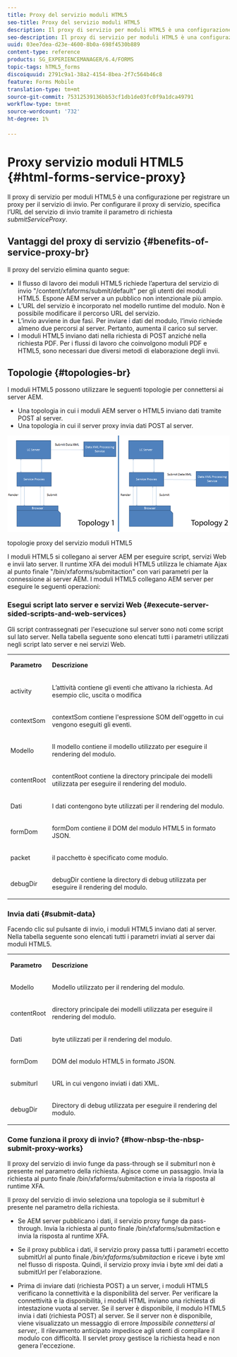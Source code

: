 ```yaml
---
title: Proxy del servizio moduli HTML5
seo-title: Proxy del servizio moduli HTML5
description: Il proxy di servizio per moduli HTML5 è una configurazione per registrare un proxy per il servizio di invio. Per configurare il proxy di servizio, specificare l'URL del servizio di invio tramite il parametro di richiesta submitServiceProxy.
seo-description: Il proxy di servizio per moduli HTML5 è una configurazione per registrare un proxy per il servizio di invio. Per configurare il proxy di servizio, specificare l'URL del servizio di invio tramite il parametro di richiesta submitServiceProxy.
uuid: 03ee7dea-d23e-4600-8b0a-698f4530b889
content-type: reference
products: SG_EXPERIENCEMANAGER/6.4/FORMS
topic-tags: hTML5_forms
discoiquuid: 2791c9a1-38a2-4154-8bea-2f7c564b46c8
feature: Forms Mobile
translation-type: tm+mt
source-git-commit: 75312539136bb53cf1db1de03fc0f9a1dca49791
workflow-type: tm+mt
source-wordcount: '732'
ht-degree: 1%

---
```



# Proxy servizio moduli HTML5 {#html-forms-service-proxy}

Il proxy di servizio per moduli HTML5 è una configurazione per registrare un proxy per il servizio di invio. Per configurare il proxy di servizio, specifica l’URL del servizio di invio tramite il parametro di richiesta *submitServiceProxy*.

## Vantaggi del proxy di servizio {#benefits-of-service-proxy-br}

Il proxy del servizio elimina quanto segue:

* Il flusso di lavoro dei moduli HTML5 richiede l’apertura del servizio di invio &quot;/content/xfaforms/submit/default&quot; per gli utenti dei moduli HTML5. Espone AEM server a un pubblico non intenzionale più ampio.
* L’URL del servizio è incorporato nel modello runtime del modulo. Non è possibile modificare il percorso URL del servizio.
* L’invio avviene in due fasi. Per inviare i dati del modulo, l’invio richiede almeno due percorsi al server. Pertanto, aumenta il carico sul server.
* I moduli HTML5 inviano dati nella richiesta di POST anziché nella richiesta PDF. Per i flussi di lavoro che coinvolgono moduli PDF e HTML5, sono necessari due diversi metodi di elaborazione degli invii.

## Topologie {#topologies-br}

I moduli HTML5 possono utilizzare le seguenti topologie per connettersi ai server AEM.

* Una topologia in cui i moduli AEM server o HTML5 inviano dati tramite POST al server.
* Una topologia in cui il server proxy invia dati POST al server.

![topologie proxy del servizio moduli HTML5](assets/topology.png)

topologie proxy del servizio moduli HTML5

I moduli HTML5 si collegano ai server AEM per eseguire script, servizi Web e invii lato server. Il runtime XFA dei moduli HTML5 utilizza le chiamate Ajax al punto finale &quot;/bin/xfaforms/submitaction&quot; con vari parametri per la connessione ai server AEM. I moduli HTML5 collegano AEM server per eseguire le seguenti operazioni:

### Esegui script lato server e servizi Web {#execute-server-sided-scripts-and-web-services}

Gli script contrassegnati per l&#39;esecuzione sul server sono noti come script sul lato server. Nella tabella seguente sono elencati tutti i parametri utilizzati negli script lato server e nei servizi Web.

<table> 
 <tbody> 
  <tr> 
   <td><p><strong>Parametro</strong></p> </td> 
   <td><p><strong>Descrizione</strong></p> </td> 
  </tr> 
  <tr> 
   <td><p>activity</p> </td> 
   <td><p>L’attività contiene gli eventi che attivano la richiesta. Ad esempio clic, uscita o modifica</p> </td> 
  </tr> 
  <tr> 
   <td><p>contextSom</p> </td> 
   <td><p>contextSom contiene l'espressione SOM dell'oggetto in cui vengono eseguiti gli eventi.</p> </td> 
  </tr> 
  <tr> 
   <td><p>Modello</p> </td> 
   <td><p>Il modello contiene il modello utilizzato per eseguire il rendering del modulo.</p> </td> 
  </tr> 
  <tr> 
   <td><p>contentRoot</p> </td> 
   <td><p>contentRoot contiene la directory principale dei modelli utilizzata per eseguire il rendering del modulo.</p> </td> 
  </tr> 
  <tr> 
   <td><p>Dati</p> </td> 
   <td><p>I dati contengono byte utilizzati per il rendering del modulo.</p> </td> 
  </tr> 
  <tr> 
   <td><p>formDom</p> </td> 
   <td><p>formDom contiene il DOM del modulo HTML5 in formato JSON.</p> </td> 
  </tr> 
  <tr> 
   <td><p>packet</p> </td> 
   <td><p>il pacchetto è specificato come modulo.</p> </td> 
  </tr> 
  <tr> 
   <td><p>debugDir</p> </td> 
   <td><p>debugDir contiene la directory di debug utilizzata per eseguire il rendering del modulo.</p> </td> 
  </tr> 
 </tbody> 
</table>

### Invia dati {#submit-data}

Facendo clic sul pulsante di invio, i moduli HTML5 inviano dati al server. Nella tabella seguente sono elencati tutti i parametri inviati al server dai moduli HTML5.

<table> 
 <tbody> 
  <tr> 
   <td><p><strong>Parametro</strong></p> </td> 
   <td><p><strong>Descrizione</strong></p> </td> 
  </tr> 
  <tr> 
   <td><p>Modello</p> </td> 
   <td><p>Modello utilizzato per il rendering del modulo.</p> </td> 
  </tr> 
  <tr> 
   <td><p>contentRoot</p> </td> 
   <td><p>directory principale dei modelli utilizzata per eseguire il rendering del modulo.</p> </td> 
  </tr> 
  <tr> 
   <td><p>Dati</p> </td> 
   <td><p>byte utilizzati per il rendering del modulo.</p> </td> 
  </tr> 
  <tr> 
   <td><p>formDom</p> </td> 
   <td><p>DOM del modulo HTML5 in formato JSON.</p> </td> 
  </tr> 
  <tr> 
   <td><p>submiturl</p> </td> 
   <td><p>URL in cui vengono inviati i dati XML.</p> </td> 
  </tr> 
  <tr> 
   <td><p>debugDir</p> </td> 
   <td><p>Directory di debug utilizzata per eseguire il rendering del modulo.</p> </td> 
  </tr> 
 </tbody> 
</table>

### Come funziona il proxy di invio? {#how-nbsp-the-nbsp-submit-proxy-works}

Il proxy del servizio di invio funge da pass-through se il submiturl non è presente nel parametro della richiesta. Agisce come un passaggio. Invia la richiesta al punto finale /bin/xfaforms/submitaction e invia la risposta al runtime XFA.

Il proxy del servizio di invio seleziona una topologia se il submiturl è presente nel parametro della richiesta.

* Se AEM server pubblicano i dati, il servizio proxy funge da pass-through. Invia la richiesta al punto finale /bin/xfaforms/submitaction e invia la risposta al runtime XFA.
* Se il proxy pubblica i dati, il servizio proxy passa tutti i parametri eccetto submitUrl al punto finale */bin/xfaforms/submitaction* e riceve i byte xml nel flusso di risposta. Quindi, il servizio proxy invia i byte xml dei dati a submitUrl per l&#39;elaborazione.

* Prima di inviare dati (richiesta POST) a un server, i moduli HTML5 verificano la connettività e la disponibilità del server. Per verificare la connettività e la disponibilità, i moduli HTML inviano una richiesta di intestazione vuota al server. Se il server è disponibile, il modulo HTML5 invia i dati (richiesta POST) al server. Se il server non è disponibile, viene visualizzato un messaggio di errore *Impossibile connettersi al server,*. Il rilevamento anticipato impedisce agli utenti di compilare il modulo con difficoltà. Il servlet proxy gestisce la richiesta head e non genera l&#39;eccezione.


